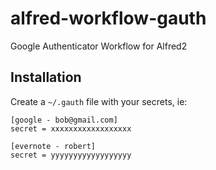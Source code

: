 alfred-workflow-gauth
=====================

Google Authenticator Workflow for Alfred2

Installation
------------

Create a `~/.gauth` file with your secrets, ie:

```
[google - bob@gmail.com]
secret = xxxxxxxxxxxxxxxxxx

[evernote - robert]
secret = yyyyyyyyyyyyyyyyyy
```
